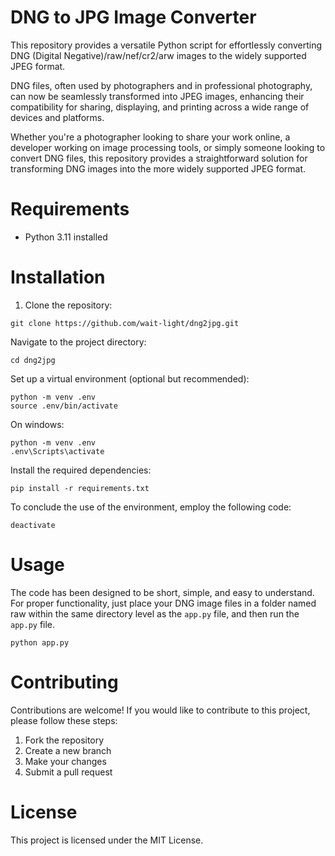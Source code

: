 # DNG to JPG Image Converter

This repository provides a versatile Python script for effortlessly converting DNG (Digital Negative)/raw/nef/cr2/arw images to the widely supported JPEG format.

DNG files, often used by photographers and in professional photography, can now be seamlessly transformed into JPEG images, enhancing their compatibility for sharing, displaying, and printing across a wide range of devices and platforms.

Whether you're a photographer looking to share your work online, a developer working on image processing tools, or simply someone looking to convert DNG files, this repository provides a straightforward solution for transforming DNG images into the more widely supported JPEG format.

# Requirements

- Python 3.11 installed

# Installation

1. Clone the repository:

```shell
git clone https://github.com/wait-light/dng2jpg.git
```

Navigate to the project directory:

```shell
cd dng2jpg
```

Set up a virtual environment (optional but recommended):

```shell
python -m venv .env
source .env/bin/activate
```

On windows:
```shell
python -m venv .env
.env\Scripts\activate
```

Install the required dependencies:
```shell
pip install -r requirements.txt
```

To conclude the use of the environment, employ the following code:

```shell
deactivate
```

# Usage

The code has been designed to be short, simple, and easy to understand. For proper functionality, just place your DNG image files in a folder named raw within the same directory level as the `app.py` file, and then run the `app.py` file.

```shell
python app.py
```

# Contributing

Contributions are welcome! If you would like to contribute to this project, please follow these steps:

1. Fork the repository
1. Create a new branch
1. Make your changes
1. Submit a pull request

# License

This project is licensed under the MIT License.
